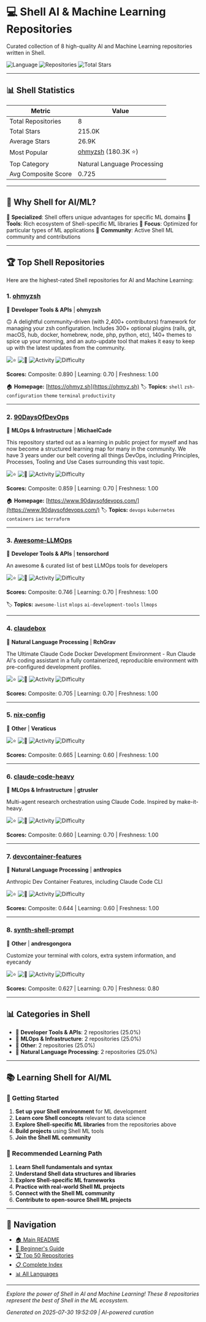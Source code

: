# 💻 Shell AI & Machine Learning Repositories

Curated collection of 8 high-quality AI and Machine Learning repositories written in Shell.

![Language](https://img.shields.io/badge/Language-Shell-blue) ![Repositories](https://img.shields.io/badge/Repositories-8-green) ![Total Stars](https://img.shields.io/badge/Total%20Stars-215.0K-yellow)

---

## 📊 Shell Statistics

| Metric | Value |
|--------|--------|
| Total Repositories | 8 |
| Total Stars | 215.0K |
| Average Stars | 26.9K |
| Most Popular | [ohmyzsh](https://github.com/ohmyzsh/ohmyzsh) (180.3K ⭐) |
| Top Category | Natural Language Processing |
| Avg Composite Score | 0.725 |

---

## 🎯 Why Shell for AI/ML?

💼 **Specialized**: Shell offers unique advantages for specific ML domains
🔧 **Tools**: Rich ecosystem of Shell-specific ML libraries
🎯 **Focus**: Optimized for particular types of ML applications
🌟 **Community**: Active Shell ML community and contributions

---

## 🏆 Top Shell Repositories

Here are the highest-rated Shell repositories for AI and Machine Learning:

### 1. [ohmyzsh](https://github.com/ohmyzsh/ohmyzsh)

🔧 **Developer Tools & APIs** | **ohmyzsh**

🙃   A delightful community-driven (with 2,400+ contributors) framework for managing your zsh configuration. Includes 300+ optional plugins (rails, git, macOS, hub, docker, homebrew, node, php, python, etc), 140+ themes to spice up your morning, and an auto-update tool that makes it easy to keep up with the latest updates from the community.

![⭐](https://img.shields.io/badge/%E2%AD%90-180.3K-yellow) ![🍴](https://img.shields.io/badge/%F0%9F%8D%B4-26.2K-blue) ![Activity](https://img.shields.io/badge/Activity-Very%20Active-brightgreen) ![Difficulty](https://img.shields.io/badge/Difficulty-Intermediate-yellow)

**Scores:** Composite: 0.890 | Learning: 0.70 | Freshness: 1.00

🏠 **Homepage:** [https://ohmyz.sh](https://ohmyz.sh)
🏷️ **Topics:** `shell` `zsh-configuration` `theme` `terminal` `productivity`

---

### 2. [90DaysOfDevOps](https://github.com/MichaelCade/90DaysOfDevOps)

🔧 **MLOps & Infrastructure** | **MichaelCade**

This repository started out as a learning in public project for myself and has now become a structured learning map for many in the community. We have 3 years under our belt covering all things DevOps, including Principles, Processes, Tooling and Use Cases surrounding this vast topic. 

![⭐](https://img.shields.io/badge/%E2%AD%90-28.2K-yellow) ![🍴](https://img.shields.io/badge/%F0%9F%8D%B4-6.5K-blue) ![Activity](https://img.shields.io/badge/Activity-Very%20Active-brightgreen) ![Difficulty](https://img.shields.io/badge/Difficulty-Intermediate-yellow)

**Scores:** Composite: 0.859 | Learning: 0.70 | Freshness: 1.00

🏠 **Homepage:** [https://www.90daysofdevops.com/](https://www.90daysofdevops.com/)
🏷️ **Topics:** `devops` `kubernetes` `containers` `iac` `terraform`

---

### 3. [Awesome-LLMOps](https://github.com/tensorchord/Awesome-LLMOps)

🔧 **Developer Tools & APIs** | **tensorchord**

An awesome & curated list of best LLMOps tools for developers

![⭐](https://img.shields.io/badge/%E2%AD%90-5.1K-yellow) ![🍴](https://img.shields.io/badge/%F0%9F%8D%B4-491-blue) ![Activity](https://img.shields.io/badge/Activity-Very%20Active-brightgreen) ![Difficulty](https://img.shields.io/badge/Difficulty-Intermediate-yellow)

**Scores:** Composite: 0.746 | Learning: 0.70 | Freshness: 1.00

🏷️ **Topics:** `awesome-list` `mlops` `ai-development-tools` `llmops`

---

### 4. [claudebox](https://github.com/RchGrav/claudebox)

📝 **Natural Language Processing** | **RchGrav**

The Ultimate Claude Code Docker Development Environment - Run Claude AI's coding assistant in a fully containerized, reproducible environment with pre-configured development profiles.

![⭐](https://img.shields.io/badge/%E2%AD%90-316-yellow) ![🍴](https://img.shields.io/badge/%F0%9F%8D%B4-32-blue) ![Activity](https://img.shields.io/badge/Activity-Very%20Active-brightgreen) ![Difficulty](https://img.shields.io/badge/Difficulty-Intermediate-yellow)

**Scores:** Composite: 0.705 | Learning: 0.70 | Freshness: 1.00


---

### 5. [nix-config](https://github.com/Veraticus/nix-config)

🔧 **Other** | **Veraticus**



![⭐](https://img.shields.io/badge/%E2%AD%90-729-yellow) ![🍴](https://img.shields.io/badge/%F0%9F%8D%B4-116-blue) ![Activity](https://img.shields.io/badge/Activity-Very%20Active-brightgreen) ![Difficulty](https://img.shields.io/badge/Difficulty-Advanced-red)

**Scores:** Composite: 0.665 | Learning: 0.60 | Freshness: 1.00


---

### 6. [claude-code-heavy](https://github.com/gtrusler/claude-code-heavy)

🔧 **MLOps & Infrastructure** | **gtrusler**

Multi-agent research orchestration using Claude Code. Inspired by make-it-heavy.

![⭐](https://img.shields.io/badge/%E2%AD%90-56-yellow) ![🍴](https://img.shields.io/badge/%F0%9F%8D%B4-12-blue) ![Activity](https://img.shields.io/badge/Activity-Very%20Active-brightgreen) ![Difficulty](https://img.shields.io/badge/Difficulty-Advanced-red)

**Scores:** Composite: 0.660 | Learning: 0.70 | Freshness: 1.00


---

### 7. [devcontainer-features](https://github.com/anthropics/devcontainer-features)

📝 **Natural Language Processing** | **anthropics**

Anthropic Dev Container Features, including Claude Code CLI

![⭐](https://img.shields.io/badge/%E2%AD%90-105-yellow) ![🍴](https://img.shields.io/badge/%F0%9F%8D%B4-18-blue) ![Activity](https://img.shields.io/badge/Activity-Very%20Active-brightgreen) ![Difficulty](https://img.shields.io/badge/Difficulty-Advanced-red)

**Scores:** Composite: 0.644 | Learning: 0.60 | Freshness: 1.00


---

### 8. [synth-shell-prompt](https://github.com/andresgongora/synth-shell-prompt)

🔧 **Other** | **andresgongora**

Customize your terminal with colors, extra system information, and eyecandy

![⭐](https://img.shields.io/badge/%E2%AD%90-52-yellow) ![🍴](https://img.shields.io/badge/%F0%9F%8D%B4-19-blue) ![Activity](https://img.shields.io/badge/Activity-Active-green) ![Difficulty](https://img.shields.io/badge/Difficulty-Advanced-red)

**Scores:** Composite: 0.627 | Learning: 0.70 | Freshness: 0.80


---

## 📊 Categories in Shell

- 🔧 **Developer Tools & APIs**: 2 repositories (25.0%)
- 🔧 **MLOps & Infrastructure**: 2 repositories (25.0%)
- 🔧 **Other**: 2 repositories (25.0%)
- 📝 **Natural Language Processing**: 2 repositories (25.0%)

---

## 📚 Learning Shell for AI/ML

### 🎯 Getting Started
1. **Set up your Shell environment** for ML development
2. **Learn core Shell concepts** relevant to data science
3. **Explore Shell-specific ML libraries** from the repositories above
4. **Build projects** using Shell ML tools
5. **Join the Shell ML community**

### 📖 Recommended Learning Path
1. **Learn Shell fundamentals and syntax**
2. **Understand Shell data structures and libraries**
3. **Explore Shell-specific ML frameworks**
4. **Practice with real-world Shell ML projects**
5. **Connect with the Shell ML community**
6. **Contribute to open-source Shell ML projects**

---

## 🧭 Navigation

- [🏠 Main README](../README.md)
- [🔰 Beginner's Guide](../BEGINNER_GUIDE.md)
- [🏆 Top 50 Repositories](../TOP_REPOSITORIES.md)
- [📋 Complete Index](../INDEX.md)
- [📊 All Languages](../README.md#-programming-languages)

---

*Explore the power of Shell in AI and Machine Learning! These 8 repositories represent the best of Shell in the ML ecosystem.*

*Generated on 2025-07-30 19:52:09 | AI-powered curation*
